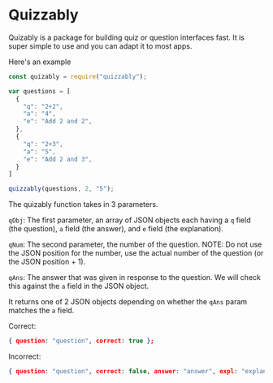 # Quizzably
Quizably is a package for building quiz or question interfaces fast. It is super simple to use and you can adapt it to most apps.

Here's an example
```javascript
const quizably = require("quizzably");

var questions = [
  {
    "q": "2+2",
    "a": "4",
    "e": "Add 2 and 2",
  },
  {
    "q": "2+3",
    "a": "5",
    "e": "Add 2 and 3",
  }
]

quizzably(questions, 2, "5");
```
The quizably function takes in 3 parameters.

`qObj`: The first parameter, an array of JSON objects each having a `q` field (the question), `a` field (the answer), and `e` field (the explanation).

`qNum`: The second parameter, the number of the question. NOTE: Do not use the JSON position for the number, use the actual number of the question (or the JSON position + 1).

`qAns`: The answer that was given in response to the question. We will check this against the `a` field in the JSON object.

It returns one of 2 JSON objects depending on whether the `qAns` param matches the `a` field.

Correct:
```json
{ question: "question", correct: true };
```
Incorrect:
```json
{ question: "question", correct: false, answer: "answer", expl: "explanation" }
```